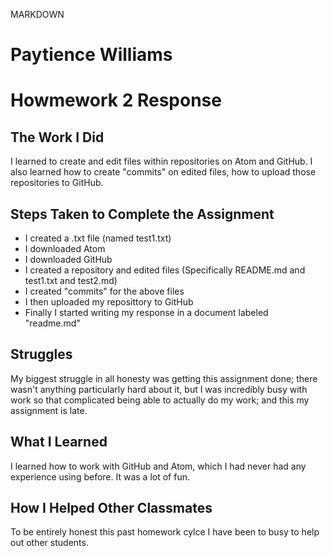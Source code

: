 MARKDOWN
# Paytience Williams

# Howmework 2 Response

## The Work I Did

I learned to create and edit files within repositories on Atom and GitHub. I also learned how to create "commits" on edited files, how to upload those repositories to GitHub.

## Steps Taken to Complete the Assignment

- I created a .txt file (named test1.txt)
- I downloaded Atom
- I downloaded GitHub
- I created a repository and edited files (Specifically README.md and test1.txt and test2.md)
- I created "commits" for the above files
- I then uploaded my reposittory to GitHub
- Finally I started writing my response in a document labeled "readme.md"

## Struggles

My biggest struggle in all honesty was getting this assignment done; there wasn't anything particularly hard about it, but I was incredibly busy with work so that complicated being able to actually do my work; and this my assignment is late.

## What I Learned

I learned how to work with GitHub and Atom, which I had never had any experience using before. It was a lot of fun.

## How I Helped Other Classmates

To be entirely honest this past homework cylce I have been to busy to help out other students.
